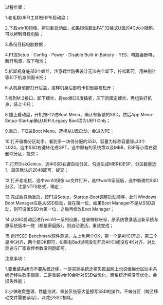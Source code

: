 过程步骤：

1.老毛桃UEFI工具制作PE启动盘；

2.下载win10镜像，拷贝到启动盘，如果镜像超出FAT32格式U盘的4G大小限制，可以拷到目标电脑；

3.备份目标电脑数据；

4.F1进Setup - Config - Power - Disable Built-in Battery - YES，电脑会断电，断开电源，取下电池；

5.拆卸机身底部8个螺丝，注意螺丝防丢设计无法完全卸下，拧松即可，用曲别针等卸下机身侧面卡托；

6.从机身前部打开后盖，这样机身后部的卡扣很容易松开；

7.找到M.2接口，卸下螺丝，将ssd斜30度插紧，压下后固定螺丝，再组装好机身，装上卡托；

8.插上启动盘，开机按F12进Boot Menu，确认有新装的SSD，然后App Menu-Setup-Startup确认UEFI/Legacy Boot项为UEFI Only；

9.重启，F12进Boot Menu，选择从U盘启动，会进入PE；

10.打开傲梅分区助手，看到多一块待分配的SSD，容量为标称容量除以3个1.024，选中SSD右键转化成GPT，选中原有的系统盘以及MBR、ESP等小盘右键删除分区，提交；

11.打开DiskGenius，选中SSD右键自动分区，勾选生成MBR和ESP，分区数量选1，扇区默认的2048即可，提交；

12.打开老毛桃，选中win10镜像iso文件打开，选中win10家庭版，选中新建的SSD分区，注意NTFS格式，确定；

13.完成后自动重启，按F1进Setup，Startup-Boot调整启动顺序，此时Windows Boot Manager应是从SSD启动，放在第一位，如果Boot Manager不是从SSD启动，则可设置SSD为第一位，之后再修改Boot Manager；

14.从SSD启动后进行win10一系列设置，登录微软账号，原系统曾激活且新系统与原系统版本一致（都是家庭版），则自动激活，重装完成；

15.运行SSD Benchmark软件测速，左上角两个OK，第一个是AHCI开启，第二个是4K对齐，两个都OK即可，如果有Bad说明没有开启AHCI或没有4K对齐，对比测速与厂家宣传参数没问题即可。

注意事项：

1.要重装系统而不要系统迁移，一是实测系统迁移失败且网上也说傲梅分区助手系统迁移失败率很高，二是重装win10会针对SSD做优化，而系统迁移没有优化，会损失性能；

2.少做磁盘整理、性能测试、重装系统等大量擦写SSD的操作，不做分区（跨区移动文件需要读写），以减少SSD损耗。

